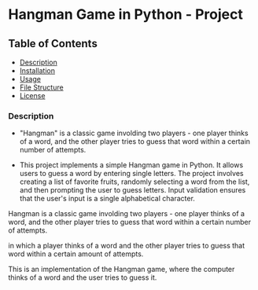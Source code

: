 # Hangman Game in Python - Project

## Table of Contents
- [Description](#description)
- [Installation](#installation)
- [Usage](#usage)
- [File Structure](#file-structure)
- [License](#license)

### Description

- "Hangman" is a classic game involding two players - one player thinks of a word, and the other player tries to guess that word within a certain number of attempts.

- This project implements a simple Hangman game in Python. It allows users to guess a word by entering single letters. The project involves creating a list of favorite fruits, randomly selecting a word from the list, and then prompting the user to guess letters. Input validation ensures that the user's input is a single alphabetical character.


Hangman is a classic game involding two players - one player thinks of a word, and the other player tries to guess that word within a certain number of attempts.

in which a player thinks of a word and the other player tries to guess that word within a certain amount of attempts.


This is an implementation of the Hangman game, where the computer thinks of a word and the user tries to guess it. 
